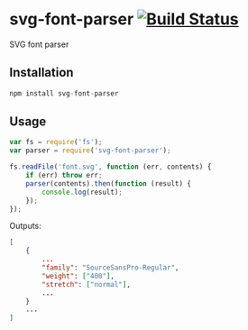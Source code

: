 # svg-font-parser [![Build Status][ci-img]][ci]

SVG font parser

[ci-img]:  https://travis-ci.org/andyjansson/svg-font-parser.svg
[ci]:      https://travis-ci.org/andyjansson/svg-font-parser

## Installation

```js
npm install svg-font-parser
```

## Usage 

```js
var fs = require('fs');
var parser = require('svg-font-parser');

fs.readFile('font.svg', function (err, contents) {
	if (err) throw err;
	parser(contents).then(function (result) {
		console.log(result);
	});
});
```

Outputs:

```json
[
	{
		...
		"family": "SourceSansPro-Regular",
		"weight": ["400"],
		"stretch": ["normal"],
		...
	}
	...
]
```